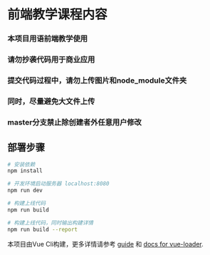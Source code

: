 # 前端教学课程内容

### 本项目用语前端教学使用

### 请勿抄袭代码用于商业应用

### 提交代码过程中，请勿上传图片和node_module文件夹

### 同时，尽量避免大文件上传

### master分支禁止除创建者外任意用户修改

## 部署步骤

``` bash
# 安装依赖
npm install

# 开发环境启动服务器 localhost:8080
npm run dev

# 构建上线代码
npm run build

# 构建上线代码，同时输出构建详情
npm run build --report
```

本项目由Vue Cli构建，更多详情请参考 [guide](http://vuejs-templates.github.io/webpack/) 和 [docs for vue-loader](http://vuejs.github.io/vue-loader).
